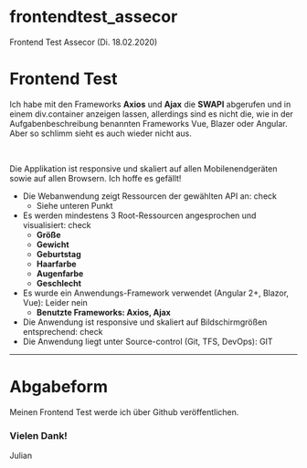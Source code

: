 # frontendtest_assecor
Frontend Test Assecor (Di. 18.02.2020)

<h1>Frontend Test</h1>

<p>Ich habe mit den Frameworks <b>Axios</b> und <b>Ajax</b> die <b>SWAPI</b> abgerufen und in einem div.container anzeigen lassen,
allerdings sind es nicht die, wie in der Aufgabenbeschreibung benannten Frameworks Vue, Blazer oder Angular. Aber so schlimm sieht es auch wieder nicht aus.</p>
<br>
<p>Die Applikation ist responsive und skaliert auf allen Mobilenendgeräten sowie auf allen Browsern. Ich hoffe es gefällt!</p>

<ul>
  <li>Die Webanwendung zeigt Ressourcen der gewählten API an: check
      <ul>
          <li>Siehe unteren Punkt</li>
      </ul>
  </li>
  <li>Es werden mindestens 3 Root-Ressourcen angesprochen und visualisiert: check
      <ul>
          <li><b>Größe</b></li>
          <li><b>Gewicht</b></li>
          <li><b>Geburtstag</b></li>
          <li><b>Haarfarbe</b></li>
          <li><b>Augenfarbe</b></li>
          <li><b>Geschlecht</b></li>
      </ul>
  </li>
  <li>Es wurde ein Anwendungs-Framework verwendet (Angular 2+, Blazor, Vue): Leider nein
      <ul>
          <li><b>Benutzte Frameworks: Axios, Ajax</b></li>
      </ul>
  </li>
  <li>Die Anwendung ist responsive und skaliert auf Bildschirmgrößen entsprechend: check</li>
  <li>Die Anwendung liegt unter Source-control (Git, TFS, DevOps): GIT</li>
</ul>

<hr>

<h1>Abgabeform</h1>
<p>Meinen Frontend Test werde ich über Github veröffentlichen.</h1>

<h3>Vielen Dank!</h3>
<p>Julian</p>
